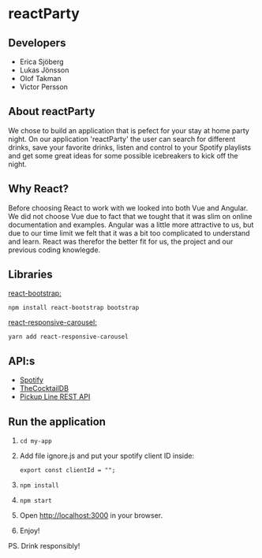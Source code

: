 # reactParty #

## Developers
* Erica Sjöberg
* Lukas Jönsson
* Olof Takman
* Victor Persson 

## About reactParty
We chose to build an application that is pefect for your stay at home party night. On our application 'reactParty' the user can search for different drinks, save your favorite drinks, listen and control to your Spotify playlists and get some great ideas for some possible icebreakers to kick off the night. 
    

## Why React?
Before choosing React to work with we looked into both Vue and Angular. We did not choose Vue due to fact that we tought that it was slim on online documentation and examples. Angular was a little more attractive to us, but due to our time limit we felt that it was a bit too complicated to understand and learn. React was therefor the better fit for us, the project and our previous coding knowlegde.

## Libraries

[react-bootstrap:](https://react-bootstrap.github.io/getting-started/introduction)

`npm install react-bootstrap bootstrap`

[react-responsive-carousel:](https://www.npmjs.com/package/react-responsive-carousel)

`yarn add react-responsive-carousel`

## API:s
* [Spotify](https://developer.spotify.com/)
* [TheCocktailDB](https://www.thecocktaildb.com/api.php)
* [Pickup Line REST API](http://pebble-pickup.herokuapp.com/)

## Run the application

1. `cd my-app`
2. Add file ignore.js and put your spotify client ID inside:
   
   `export const clientId = "";`

3. `npm install`
4. `npm start`
5. Open [http://localhost:3000](http://localhost:3000) in your browser.
6. Enjoy!

PS. Drink responsibly!
